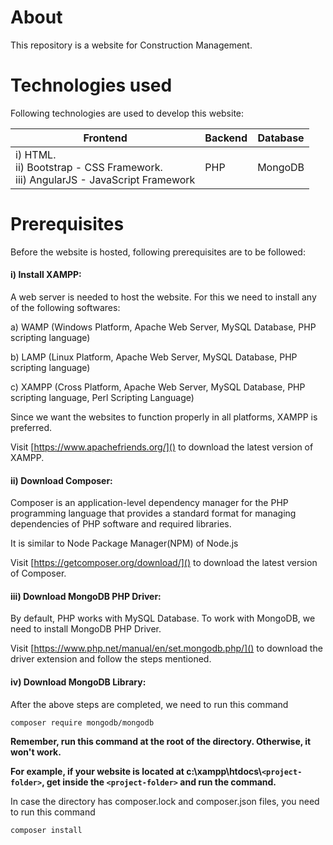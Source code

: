 # About

This repository is a website for Construction Management.

# Technologies used

Following technologies are used to develop this website:

| Frontend                                                                                | Backend | Database |
| --------------------------------------------------------------------------------------- | ------- | -------- |
| i) HTML.<br />ii) Bootstrap - CSS Framework.<br />iii) AngularJS - JavaScript Framework | PHP     | MongoDB  |

# Prerequisites

Before the website is hosted, following prerequisites are to be followed:

#### i) Install XAMPP:

A web server is needed to host the website. For this we need to install any of the following softwares:

a) WAMP (Windows Platform, Apache Web Server, MySQL Database, PHP scripting language)

b) LAMP (Linux Platform, Apache Web Server, MySQL Database, PHP scripting language)

c) XAMPP (Cross Platform, Apache Web Server, MySQL Database, PHP scripting language, Perl Scripting Language)

Since we want the websites to function properly in all platforms, XAMPP is preferred.

Visit [https://www.apachefriends.org/]() to download the latest version of XAMPP.

#### ii) Download Composer:

Composer is an application-level dependency manager for the PHP programming language that provides a standard format for managing dependencies of PHP software and required libraries.

It is similar to Node Package Manager(NPM) of Node.js

Visit [https://getcomposer.org/download/]() to download the latest version of Composer.

#### iii) Download MongoDB PHP Driver:

By default, PHP works with MySQL Database. To work with MongoDB, we need to install MongoDB PHP Driver.

Visit [https://www.php.net/manual/en/set.mongodb.php/]() to  download the driver extension and follow the steps mentioned.

#### iv) Download MongoDB Library:

After the above steps are completed, we need to run this command

`composer require mongodb/mongodb`

**Remember, run this command at the root of the directory. Otherwise, it won't work.**

**For example, if your website is located at c:\\xampp\htdocs\\`<project-folder>`, get inside the  `<project-folder>`  and run the command.**

In case the directory has composer.lock and composer.json files, you need to run this command

`composer install`
